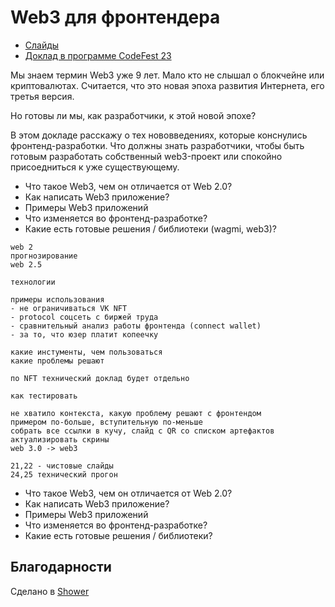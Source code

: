 # Web3 для фронтендера

- [Слайды](https://alexey-avdeev.com/web3-for-front-end-developers/)
- [Доклад в программе CodeFest 23](https://13.codefest.ru/lecture/2254)

Мы знаем термин Web3 уже 9 лет. Мало кто не слышал о блокчейне или криптовалютах. Считается, что это новая эпоха развития Интернета, его третья версия.

Но готовы ли мы, как разработчики, к этой новой эпохе?

В этом докладе расскажу о тех нововведениях, которые конснулись фронтенд-разработки. Что должны знать разработчики, чтобы быть готовым разработать собственный web3-проект или спокойно присоедниться к уже существующему.

- Что такое Web3, чем он отличается от Web 2.0?
- Как написать Web3 приложение?
- Примеры Web3 приложений
- Что изменяется во фронтенд-разработке?
- Какие есть готовые решения / библиотеки (wagmi, web3)?

```
web 2
прогнозирование
web 2.5

технологии

примеры использования
- не ограничиваться VK NFT
- protocol соцсеть с биржей труда
- сравнительный анализ работы фронтенда (connect wallet)
- за то, что юзер платит копеечку

какие инстументы, чем пользоваться
какие проблемы решают

по NFT технический доклад будет отдельно

как тестировать
```

```
не хватило контекста, какую проблему решают с фронтендом
примером по-больше, вступительную по-меньше
собрать все ссылки в кучу, слайд с QR со списком артефактов
актуализировать скрины
web 3.0 -> web3

21,22 - чистовые слайды
24,25 технический прогон
```

- Что такое Web3, чем он отличается от Web 2.0?
- Как написать Web3 приложение?
- Примеры Web3 приложений
- Что изменяется во фронтенд-разработке?
- Какие есть готовые решения / библиотеки?

## Благодарности

Сделано в [Shower](https://github.com/shower/shower)
